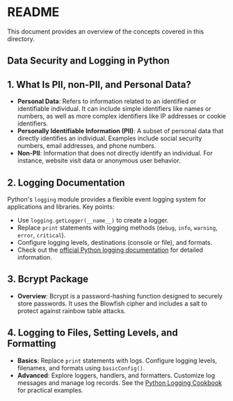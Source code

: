# README
This document provides an overview of the concepts covered in this directory.

## Data Security and Logging in Python

## 1. What Is PII, non-PII, and Personal Data?
- **Personal Data**: Refers to information related to an identified or identifiable individual. It can include simple identifiers like names or numbers, as well as more complex identifiers like IP addresses or cookie identifiers.
- **Personally Identifiable Information (PII)**: A subset of personal data that directly identifies an individual. Examples include social security numbers, email addresses, and phone numbers.
- **Non-PII**: Information that does not directly identify an individual. For instance, website visit data or anonymous user behavior.

## 2. Logging Documentation
Python's `logging` module provides a flexible event logging system for applications and libraries. Key points:
- Use `logging.getLogger(__name__)` to create a logger.
- Replace `print` statements with logging methods (`debug`, `info`, `warning`, `error`, `critical`).
- Configure logging levels, destinations (console or file), and formats.
- Check out the [official Python logging documentation](https://docs.python.org/3/library/logging.html) for detailed information.

## 3. Bcrypt Package
- **Overview**: Bcrypt is a password-hashing function designed to securely store passwords. It uses the Blowfish cipher and includes a salt to protect against rainbow table attacks.

## 4. Logging to Files, Setting Levels, and Formatting
- **Basics**: Replace `print` statements with logs. Configure logging levels, filenames, and formats using `basicConfig()`.
- **Advanced**: Explore loggers, handlers, and formatters. Customize log messages and manage log records. See the [Python Logging Cookbook](https://docs.python.org/3/howto/logging-cookbook.html) for practical examples.